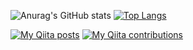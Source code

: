 ![Anurag's GitHub stats](https://github-readme-stats.vercel.app/api?username=oskmr&show_icons=true)
[![Top Langs](https://github-readme-stats.vercel.app/api/top-langs/?username=oskmr&layout=compact)](https://github.com/oskmr/github-readme-stats)

[![My Qiita posts](https://qiita-badge.apiapi.app/s/oskmr/posts.svg)](http://qiita.com/oskmr "My Qiita posts")
[![My Qiita contributions](https://qiita-badge.apiapi.app/s/oskmr/contributions.svg)](http://qiita.com/oskmr "My Qiita contributions")
<!-- [![My Qiita followers](https://qiita-badge.apiapi.app/s/oskmr/followers.svg)](http://qiita.com/oskmr "My Qiita followers") -->
